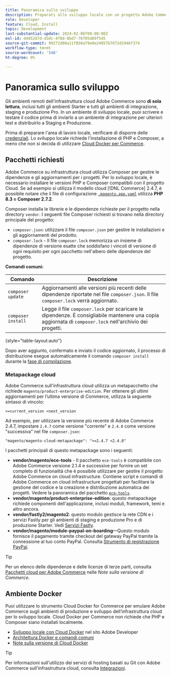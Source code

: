 ```yaml
---
title: Panoramica sullo sviluppo
description: Preparati allo sviluppo locale con un progetto Adobe Commerce su infrastruttura cloud.
role: Developer
feature: Cloud, Install
topic: Development
last-substantial-update: 2024-02-06T00:00:00Z
exl-id: d4452d7d-d3dc-4f8d-8bd7-76f05d89f545
source-git-commit: 99272d08a11f850a79e8e24857b7072d1946f374
workflow-type: tm+mt
source-wordcount: '548'
ht-degree: 0%

---
```


# Panoramica sullo sviluppo

Gli ambienti remoti dell&#39;infrastruttura cloud Adobe Commerce sono **di sola lettura**, inclusi tutti gli ambienti Starter e tutti gli ambienti di integrazione, staging e produzione Pro. In un ambiente di sviluppo locale, puoi scrivere e testare il codice prima di inviarlo a un ambiente di integrazione per ulteriori test e distribuirlo a Staging e Produzione.

Prima di preparare l&#39;area di lavoro locale, verificare di disporre delle [credenziali](../../get-started/prepare-workspace.md). Lo sviluppo locale richiede l&#39;installazione di PHP e Composer, a meno che non si decida di utilizzare [Cloud Docker per Commerce](#docker-environment).

## Pacchetti richiesti

Adobe Commerce su infrastruttura cloud utilizza Composer per gestire le dipendenze e gli aggiornamenti per i progetti. Per lo sviluppo locale, è necessario installare le versioni PHP e Composer compatibili con il progetto Cloud. Se ad esempio si utilizza il modello cloud [!DNL Commerce] 2.4.7, è possibile notare che il file di configurazione [`.magento.app.yaml`](https://github.com/magento/magento-cloud/blob/2.4.7/.magento.app.yaml) utilizza **PHP 8.3** e **Composer 2.7.2**.

Composer installa le librerie e le dipendenze richieste per il progetto nella directory `vendor`. I seguenti file Composer richiesti si trovano nella directory principale del progetto:

- `composer.json`: utilizzare il file `composer.json` per gestire le installazioni e gli aggiornamenti del prodotto.
- `composer.lock` - Il file `composer.lock` memorizza un insieme di dipendenze di versione esatte che soddisfano i vincoli di versione di ogni requisito per ogni pacchetto nell&#39;albero delle dipendenze del progetto.

**Comandi comuni:**

| Comando | Descrizione |
|--------------------|----------------------------------------------------------------------------------------------------------------------------------------------------------|
| `composer update` | Aggiornamenti alle versioni più recenti delle dipendenze riportate nel file `composer.json`. Il file `composer.lock` verrà aggiornato. |
| `composer install` | Legge il file `composer.lock` per scaricare le dipendenze. È consigliabile mantenere una copia aggiornata di `composer.lock` nell&#39;archivio dei progetti. |

{style="table-layout:auto"}

Dopo aver aggiunto, confermato e inviato il codice aggiornato, il processo di distribuzione esegue automaticamente il comando `composer install` durante la [fase di compilazione](../deploy/process.md#build-phase-build-phase).

### Metapackage cloud

Adobe Commerce sull&#39;infrastruttura cloud utilizza un metapacchetto che richiede `magento/product-enterprise-edition`. Per ottenere gli ultimi aggiornamenti per l’ultima versione di Commerce, utilizza la seguente sintassi di vincolo:

```text
>=current_version <next_version
```

Ad esempio, per utilizzare la versione più recente di Adobe Commerce 2.4.7, impostare `2.4.7` come versione &quot;corrente&quot; e `2.4.8` come versione &quot;successiva&quot; nel file `composer.json`:

```text
"magento/magento-cloud-metapackage": ">=2.4.7 <2.4.8"
```

I pacchetti principali di questo metapackage sono i seguenti:

- **vendor/magento/ece-tools** - Il pacchetto `ece-tools` è compatibile con Adobe Commerce versione 2.1.4 e successive per fornire un set completo di funzionalità che è possibile utilizzare per gestire il progetto Adobe Commerce on cloud infrastructure. Contiene script e comandi di Adobe Commerce on cloud infrastructure progettati per facilitare la gestione del codice e la creazione e distribuzione automatica dei progetti. Vedere la panoramica del pacchetto [`ece-tools`](../dev-tools/package-overview.md).
- **vendor/magento/product-enterprise-edition**: questo metapackage richiede componenti dell&#39;applicazione, inclusi moduli, framework, temi e altro ancora.
- **vendor/fastly2/magento2**: questo modulo gestisce la rete CDN e i servizi Fastly per gli ambienti di staging e produzione Pro e di produzione Starter. Vedi [Servizi Fastly](/help/cloud-guide/cdn/fastly.md#fastly-cdn-module-for-magento-2).
- **vendor/magento/module-paypal-on-boarding**—Questo modulo fornisce il pagamento tramite checkout del gateway PayPal tramite la connessione al tuo conto PayPal. Consulta [Strumento di registrazione PayPal](../store/paypal.md).

>[!TIP]
>
>Per un elenco delle dipendenze e delle licenze di terze parti, consulta [Pacchetti cloud per Adobe Commerce](/help/cloud-guide/release-notes/cloud-packages.md) nelle _Note sulla versione di Commerce_.

## Ambiente Docker

Puoi utilizzare lo strumento Cloud Docker for Commerce per emulare Adobe Commerce sugli ambienti di produzione e sviluppo dell’infrastruttura cloud per lo sviluppo locale. Cloud Docker per Commerce non richiede che PHP e Composer siano installati localmente.

- [Sviluppo locale con Cloud Docker](https://developer.adobe.com/commerce/cloud-tools/docker/setup/) nel sito Adobe Developer
- [Architettura Docker e comandi comuni](../dev-tools/cloud-docker.md)
- [Note sulla versione di Cloud Docker](../release-notes/cloud-docker.md)

>[!TIP]
>
>Per informazioni sull&#39;utilizzo dei servizi di hosting basati su Git con Adobe Commerce sull&#39;infrastruttura cloud, consulta [Integrazioni](../integrations/overview.md).
